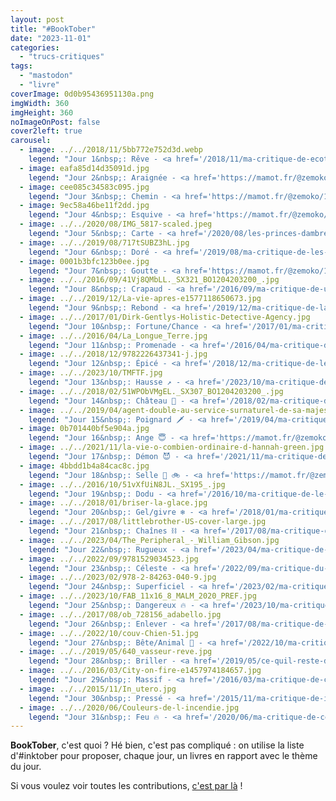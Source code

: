 ```yaml
---
layout: post
title: "#BookTober"
date: "2023-11-01"
categories: 
  - "trucs-critiques"
tags: 
  - "mastodon"
  - "livre"
coverImage: 0d0b95436951130a.png
imgWidth: 360
imgHeight: 360
noImageOnPost: false
cover2left: true
carousel: 
  - image: ../../2018/11/5bb772e752d3d.webp
    legend: "Jour 1&nbsp;: Rêve - <a href='/2018/11/ma-critique-de-ecotopia-dernest-callenbach/'>Ecotopia</a>d'Ernest Callenbach<br />Une utopie écologique, est-ce que ne rentre pas affectivement dans le thème du rêve&nbsp;?"
  - image: eafa85d14d35091d.jpg
    legend: "Jour 2&nbsp;: Araignée - <a href='https://mamot.fr/@zemoko/111165608534212497'>Anansi Boys</a> de Neil Gaiman"
  - image: cee085c34583c095.jpg
    legend: "Jour 3&nbsp;: Chemin - <a href='https://mamot.fr/@zemoko/111171834212275178'>Sur la route</a> de Jack Kerouac<br />Il m’a fait découvrir toute la <span lang='en'>Beat Generation</span>."
  - image: 9ec58a46be11f2dd.jpg
    legend: "Jour 4&nbsp;: Esquive - <a href='https://mamot.fr/@zemoko/111177856207710167'>La disparition</a> de Georges Perec<br />Le livre qui esquive le «&nbsp;e&nbsp;»… ça le fait, non&nbsp;?"
  - image: ../../2020/08/IMG_5817-scaled.jpeg
    legend: "Jour 5&nbsp;: Carte - <a href='/2020/08/les-princes-dambre-de-roger-zelazny/'>Les Princes d'Ambre</a> de Roger Zelazny<br />Parce que les cartes de Tarot qui permettent aux personnages des Princes d’Ambre, de Roger Zelazny, de voyager entre les ombres…"
  - image: ../../2019/08/717tSUBZ3hL.jpg
    legend: "Jour 6&nbsp;: Doré - <a href='/2019/08/ma-critique-de-les-sept-morts-develyn-hardcastle-de-stuart-turton/'>Les Sept morts d’Evelyn Hardcastle</a> de Stuart Turton"
  - image: 0001b3bfc123b0ee.jpg
    legend: "Jour 7&nbsp;: Goutte - <a href='https://mamot.fr/@zemoko/111195058539321155'>Pilules bleues</a> de Frederik Peeters"
  - image: ../../2016/09/41Vj8QMbLL._SX321_BO1204203200_.jpg
    legend: "Jour 8&nbsp;: Crapaud - <a href='/2016/09/ma-critique-de-une-histoire-de-tout-ou-presque-de-bill-bryson/'>Une histoire de tout ou presque</a> de Bill Bryson<br />Parce que «&nbsp;À ce que nous savons, aucune espèce de crapaud, de triton, de salamandre ou d’autres amphibiens ne disparut en Amérique du Nord. « Pourquoi ces délicates créatures seraient-elles sorties indemnes d’un pareil désastre&nbsp;?&nbsp;»"
  - image: ../../2019/12/La-vie-apres-e1577118650673.jpg
    legend: "Jour 9&nbsp;: Rebond - <a href='/2019/12/ma-critique-de-la-vie-apres-dantoine-leiris/'>La vie, après</a> d'Antoine Leiris<br />Dans «&nbsp;Vous n’aurez pas ma haine&nbsp;», Antoine Leiris racontait l’impensable, comment Hélène, sa femme, la mère de son fils, avait perdu la vie au Bataclan. «&nbsp;La vie, après&nbsp;», c’est le roman qui suit, les questions qui se posent après, le nécessaire rebond du père, les réponses à apporter au fils. C’est le deuil d’Helene et la reconstruction."
  - image: ../../2017/01/Dirk-Gentlys-Holistic-Detective-Agency.jpg
    legend: "Jour 10&nbsp;: Fortune/Chance - <a href='/2017/01/ma-critique-de-un-cheval-dans-la-salle-de-bain-de-douglas-adams/'>Un cheval dans la salle de bain</a> de Douglas Adams<br />Dirk Gently est détective holistique, ce qui signifie qu’il «&nbsp;croit à l’intersection fondamentale de toute chose&nbsp;». En caricaturant à peine, on pourrait dire qu’il fait confiance à la chance."
  - image: ../../2016/04/La_Longue_Terre.jpg
    legend: "Jour 11&nbsp;: Promenade - <a href='/2016/04/ma-critique-de-la-longue-terre-de-terry-pratchett-et-stephen-baxter/'>La longue Terre</a> de Terry Pratchett et Stephen Baxter<br />Quitte à voyager, autant se dépayser."
  - image: ../../2018/12/9782226437341-j.jpg
    legend: "Jour 12&nbsp;: Épicé - <a href='/2018/12/ma-critique-de-les-prenoms-epicenes-damelie-nothomb/'>Les prénoms épicènes</a> d'Amélie Nothomb<br />Parce que Épicé(ne)s"
  - image: ../../2023/10/TMFTF.jpg
    legend: "Jour 13&nbsp;: Hausse ↗️ - <a href='/2023/10/ma-critique-de-ministry-of-the-future-de-kim-stanley-robinson/'>Ministry of the future</a> de Kim Stanley Robinson<br />Parce qu'aujourd'hui, quand me parle de hausse, je pense au changement climatique 😬"
  - image: ../../2018/02/51WPObVMgEL._SX307_BO1204203200_.jpg
    legend: "Jour 14&nbsp;: Château 🏰 - <a href='/2018/02/ma-critique-de-le-maitre-du-haut-chateau-de-philip-k-dick/'>Le Maître du Haut Château</a> de Philip K. Dick"
  - image: ../../2019/04/agent-double-au-service-surnaturel-de-sa-majeste-2-roman-daniel-o-malley-1.jpg
    legend: "Jour 15&nbsp;: Poignard 🗡️ - <a href='/2019/04/ma-critique-de-agent-double-au-service-surnaturel-de-sa-majeste-tome-2-de-daniel-omalley/'>Au service surnaturel de sa majesté</a> de Daniel O'Malley"
  - image: 0b701440bf5e904a.jpg
    legend: "Jour 16&nbsp;: Ange 😇 - <a href='https://mamot.fr/@zemoko/111245537532048110'>De bons présages</a> de Terry Pratchett et Neil Gaiman"
  - image: ../../2021/11/la-vie-o-combien-ordinaire-d-hannah-green.jpg
    legend: "Jour 17&nbsp;: Démon 😈 - <a href='/2021/11/ma-critique-de-la-vie-o-combien-ordinaire-d-hannah-green-de-michaek-marshall-green/'>La vie ô combien ordinaire d’Hannah Green</a> de Neil Gaiman<br />Parce que le grand-père de Hannah, c’est le Diable. En personne."
  - image: 4bbdd1b4a84cac8c.jpg
    legend: "Jour 18&nbsp;: Selle 🐎 🚲 - <a href='https://mamot.fr/@zemoko/111257739688292716'>Lucky Luke se recycle</a> de Mawil"
  - image: ../../2016/10/51vXfUiN8JL._SX195_.jpg
    legend: "Jour 19&nbsp;: Dodu - <a href='/2016/10/ma-critique-de-le-lezard-lubrique-de-melancholy-cove-de-christopher-moore/'>Le lézard lubrique de Melancholy Cove</a> de Christopher Moore<br />Est-t’il assez dodu à votre goût&nbsp;?"
  - image: ../../2018/01/briser-la-glace.jpg
    legend: "Jour 20&nbsp;: Gel/givre ❄️ - <a href='/2018/01/ma-critique-de-briser-la-glace-de-julien-blanc-gras/'>Briser la glace</a> de Julien Blanc-Gras<br />Parce que le Groenland"
  - image: ../../2017/08/littlebrother-US-cover-large.jpg
    legend: "Jour 21&nbsp;: Chaînes ⛓️ - <a href='/2017/08/ma-critique-de-little-brother-de-cory-doctorow/'>Little Brother</a> de Cory Doctorow<br />Parce que les nouvelles technologies sont responsables de nos chaines modernes."
  - image: ../../2023/04/The_Peripheral_-_William_Gibson.jpg
    legend: "Jour 22&nbsp;: Rugueux - <a href='/2023/04/ma-critique-de-peripheriques-de-william-gibson/'>Périphériques</a> de William Gibson<br />Est-ce qu’on peut considérer que le vernis sélectif rend la couverture rugueuse&nbsp;?"
  - image: ../../2022/09/9781529034523.jpg
    legend: "Jour 23&nbsp;: Céleste - <a href='/2022/09/ma-critique-du-guide-du-routard-galactique-de-douglas-adams/'>Le Guide du Routard galactique</a> de Douglas Adams<br />Parce que 6x8=42"
  - image: ../../2023/02/978-2-84263-040-9.jpg
    legend: "Jour 24&nbsp;: Superficiel - <a href='/2023/02/ma-critique-de-comment-je-suis-devenu-stupide-de-martin-page/'>Comment je suis devenu stupide&nbsp;?</a> de Martin Page<br />Dans «&nbsp;Comment je suis devenu stupide&nbsp;», Antoine cherche le secret du bonheur. Il essaie l’alcoolisme, les antidepresseurs, l’argent… et la lobotomie… pensant que devenir superficiel pourrait lui éviter tant de questionnements, et le rendre, enfin, heureux."
  - image: ../../2023/10/FAB_11x16_8_MALM_2020_PREF.jpg
    legend: "Jour 25&nbsp;: Dangereux 🔥 - <a href='/2023/10/ma-critique-de-comment-saboter-un-pipeline-d-andreas-malm/'>Comment saboter un pipeline</a> d'Andreas Malm<br />Parce que le changement climatique, c’est la chose la plus dangereuse/flippante à laquelle je pense… et parce les militants ne sont sans doute pas encore assez dangereux/determinés aux yeux de nos politiques."
  - image: ../../2017/08/ob_728156_adabello.jpg
    legend: "Jour 26&nbsp;: Enlever - <a href='/2017/08/ma-critique-de-ada-dantoine-bello/'>Ada</a> d'Antoine Bello<br />Une histoire d’enlèvement… mais un enlèvement un peu particulier car sa victime, Ada, n’existe pas. Du moins «&nbsp;physiquement&nbsp;». Ada est une intelligence artificielle."
  - image: ../../2022/10/couv-Chien-51.jpg
    legend: "Jour 27&nbsp;: Bête/Animal 🐶 - <a href='/2022/10/ma-critique-de-chien-51-de-laurent-gaude/'>Chien 51</a> de Laurent Gaudé"
  - image: ../../2019/05/640_vasseur-reve.jpg
    legend: "Jour 28&nbsp;: Briller - <a href='/2019/05/ce-quil-reste-de-nos-reves/'>Ce qu'il reste de nos rêves</a> de Flore Vasseur<br />10 ans après sa mort, Aaron Swartz reste un phare pour moi, et pour beaucoup de gens."
  - image: ../../2016/03/City-on-fire-e1457974184657.jpg
    legend: "Jour 29&nbsp;: Massif - <a href='/2016/03/ma-critique-de-city-on-fire-de-garth-risk-hallberg/'>City on Fire</a> de Garth Risk Hallberg<br />992&nbsp;pages."
  - image: ../../2015/11/In_utero.jpg
    legend: "Jour 30&nbsp;: Pressé - <a href='/2015/11/ma-critique-de-in-utero-de-julienblanc-gras/'>In utero</a> de Julien Blanc-Gras<br />Quand on me parle d’empressement, d’impatience… je repense à ces mois pendant lesquels on se prépare à devenir papa."
  - image: ../../2020/06/Couleurs-de-l-incendie.jpg
    legend: "Jour 31&nbsp;: Feu 🔥 - <a href='/2020/06/ma-critique-de-couleurs-de-lincendie-de-pierre-lemaitre/'>Couleurs de l’incendie</a> de Pierre Lemaitre"
---
```


<strong>BookTober</strong>, c'est quoi&nbsp;? Hé bien, c'est pas compliqué&nbsp;: on utilise la liste d'#inktober pour proposer, chaque jour, un livres en rapport avec le thème du jour.

Si vous voulez voir toutes les contributions, <a href="https://mamot.fr/tags/booktober">c'est par là</a>&nbsp;!
